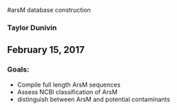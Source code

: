 #arsM database construction
### Taylor Dunivin
## February 15, 2017
### Goals: 
* Compile full length ArsM sequences
* Assess NCBI classification of ArsM
* distinguish between ArsM and potential contaminants
